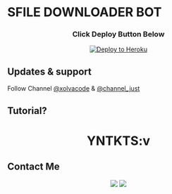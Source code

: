 # SFILE DOWNLOADER BOT

<h3 align="center">Click Deploy Button Below</h3>
<p align="center"><a href="https://heroku.com/deploy?template=https://github.com/xolvaid/sfile"><img src="https://www.herokucdn.com/deploy/button.png" alt="Deploy to Heroku" target="_blank"/></a></p>

## Updates & support
Follow Channel [@xolvacode](https://t.me/xolvacode) & [@channel_just](https://t.me/channel_justinfo)

## Tutorial?
<h1 align="center">YNTKTS:v</h1>

## Contact Me
<p align="center">
  <a href="https://github.com/XolvaID" target="_blank"><img src="https://img.shields.io/badge/Github-XolvaID-green?style=for-the-badge&logo=github"></a>
  <a href="https://t.me/XolvaID" target="_blank"><img src="https://img.shields.io/badge/Telegram-%40XolvaID_-red?style=for-the-badge&logo=telegram"></a>
</p>


